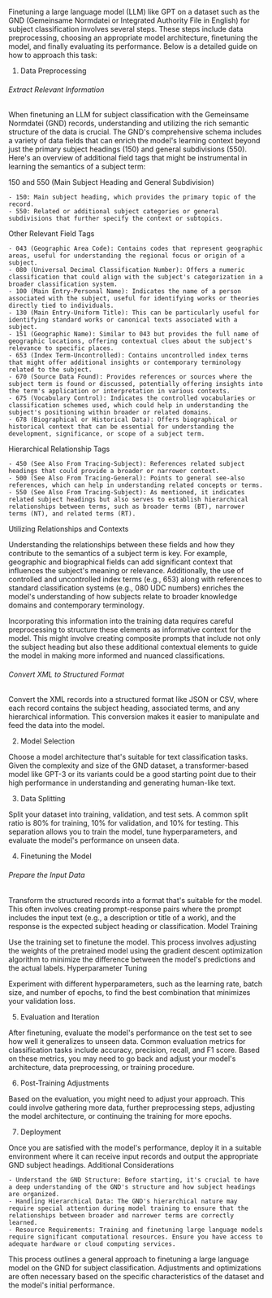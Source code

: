 Finetuning a large language model (LLM) like GPT on a dataset such as the GND (Gemeinsame Normdatei or Integrated Authority File in English) for subject classification involves several steps. These steps include data preprocessing, choosing an appropriate model architecture, finetuning the model, and finally evaluating its performance. Below is a detailed guide on how to approach this task:

1. Data Preprocessing

###### Extract Relevant Information

When finetuning an LLM for subject classification with the Gemeinsame Normdatei (GND) records, understanding and utilizing the rich semantic structure of the data is crucial. The GND's comprehensive schema includes a variety of data fields that can enrich the model's learning context beyond just the primary subject headings (150) and general subdivisions (550). Here's an overview of additional field tags that might be instrumental in learning the semantics of a subject term:

150 and 550 (Main Subject Heading and General Subdivision)

    - 150: Main subject heading, which provides the primary topic of the record.
    - 550: Related or additional subject categories or general subdivisions that further specify the context or subtopics.

Other Relevant Field Tags

    - 043 (Geographic Area Code): Contains codes that represent geographic areas, useful for understanding the regional focus or origin of a subject.
    - 080 (Universal Decimal Classification Number): Offers a numeric classification that could align with the subject's categorization in a broader classification system.
    - 100 (Main Entry-Personal Name): Indicates the name of a person associated with the subject, useful for identifying works or theories directly tied to individuals.
    - 130 (Main Entry-Uniform Title): This can be particularly useful for identifying standard works or canonical texts associated with a subject.
    - 151 (Geographic Name): Similar to 043 but provides the full name of geographic locations, offering contextual clues about the subject's relevance to specific places.
    - 653 (Index Term-Uncontrolled): Contains uncontrolled index terms that might offer additional insights or contemporary terminology related to the subject.
    - 670 (Source Data Found): Provides references or sources where the subject term is found or discussed, potentially offering insights into the term's application or interpretation in various contexts.
    - 675 (Vocabulary Control): Indicates the controlled vocabularies or classification schemes used, which could help in understanding the subject's positioning within broader or related domains.
    - 678 (Biographical or Historical Data): Offers biographical or historical context that can be essential for understanding the development, significance, or scope of a subject term.

Hierarchical Relationship Tags

    - 450 (See Also From Tracing-Subject): References related subject headings that could provide a broader or narrower context.
    - 500 (See Also From Tracing-General): Points to general see-also references, which can help in understanding related concepts or terms.
    - 550 (See Also From Tracing-Subject): As mentioned, it indicates related subject headings but also serves to establish hierarchical relationships between terms, such as broader terms (BT), narrower terms (NT), and related terms (RT).

Utilizing Relationships and Contexts

Understanding the relationships between these fields and how they contribute to the semantics of a subject term is key. For example, geographic and biographical fields can add significant context that influences the subject's meaning or relevance. Additionally, the use of controlled and uncontrolled index terms (e.g., 653) along with references to standard classification systems (e.g., 080 UDC numbers) enriches the model's understanding of how subjects relate to broader knowledge domains and contemporary terminology.

Incorporating this information into the training data requires careful preprocessing to structure these elements as informative context for the model. This might involve creating composite prompts that include not only the subject heading but also these additional contextual elements to guide the model in making more informed and nuanced classifications.

###### Convert XML to Structured Format

Convert the XML records into a structured format like JSON or CSV, where each record contains the subject heading, associated terms, and any hierarchical information. This conversion makes it easier to manipulate and feed the data into the model.

2. Model Selection

Choose a model architecture that's suitable for text classification tasks. Given the complexity and size of the GND dataset, a transformer-based model like GPT-3 or its variants could be a good starting point due to their high performance in understanding and generating human-like text.

3. Data Splitting

Split your dataset into training, validation, and test sets. A common split ratio is 80% for training, 10% for validation, and 10% for testing. This separation allows you to train the model, tune hyperparameters, and evaluate the model's performance on unseen data.

4. Finetuning the Model

###### Prepare the Input Data

Transform the structured records into a format that's suitable for the model. This often involves creating prompt-response pairs where the prompt includes the input text (e.g., a description or title of a work), and the response is the expected subject heading or classification.
Model Training

Use the training set to finetune the model. This process involves adjusting the weights of the pretrained model using the gradient descent optimization algorithm to minimize the difference between the model's predictions and the actual labels.
Hyperparameter Tuning

Experiment with different hyperparameters, such as the learning rate, batch size, and number of epochs, to find the best combination that minimizes your validation loss.

5. Evaluation and Iteration

After finetuning, evaluate the model's performance on the test set to see how well it generalizes to unseen data. Common evaluation metrics for classification tasks include accuracy, precision, recall, and F1 score. Based on these metrics, you may need to go back and adjust your model's architecture, data preprocessing, or training procedure.

6. Post-Training Adjustments

Based on the evaluation, you might need to adjust your approach. This could involve gathering more data, further preprocessing steps, adjusting the model architecture, or continuing the training for more epochs.

7. Deployment

Once you are satisfied with the model's performance, deploy it in a suitable environment where it can receive input records and output the appropriate GND subject headings.
Additional Considerations

    - Understand the GND Structure: Before starting, it's crucial to have a deep understanding of the GND's structure and how subject headings are organized.
    - Handling Hierarchical Data: The GND's hierarchical nature may require special attention during model training to ensure that the relationships between broader and narrower terms are correctly learned.
    - Resource Requirements: Training and finetuning large language models require significant computational resources. Ensure you have access to adequate hardware or cloud computing services.

This process outlines a general approach to finetuning a large language model on the GND for subject classification. Adjustments and optimizations are often necessary based on the specific characteristics of the dataset and the model's initial performance.